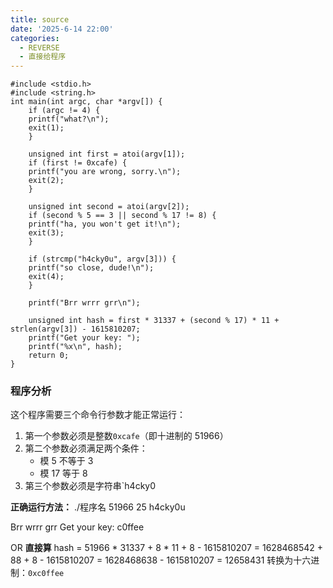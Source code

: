 ```yaml
---
title: source
date: '2025-6-14 22:00'
categories:
  - REVERSE
  - 直接给程序
---
```

```
#include <stdio.h> 
#include <string.h> 
int main(int argc, char *argv[]) { 
	if (argc != 4) { 
	printf("what?\n"); 
	exit(1); 
	} 
	
	unsigned int first = atoi(argv[1]);
	if (first != 0xcafe) { 
	printf("you are wrong, sorry.\n"); 
	exit(2);
	} 
	
	unsigned int second = atoi(argv[2]); 
	if (second % 5 == 3 || second % 17 != 8) { 
	printf("ha, you won't get it!\n"); 
	exit(3); 
	} 
	
	if (strcmp("h4cky0u", argv[3])) { 
	printf("so close, dude!\n"); 
	exit(4); 
	} 
	
	printf("Brr wrrr grr\n"); 
	
	unsigned int hash = first * 31337 + (second % 17) * 11 + strlen(argv[3]) - 1615810207; 
	printf("Get your key: "); 
	printf("%x\n", hash); 
	return 0; 
}
```
### 程序分析
这个程序需要三个命令行参数才能正常运行：
1. 第一个参数必须是整数`0xcafe`（即十进制的 51966）
2. 第二个参数必须满足两个条件：
    - 模 5 不等于 3
    - 模 17 等于 8
3. 第三个参数必须是字符串`h4cky0

**正确运行方法：**
./程序名 51966 25 h4cky0u

Brr wrrr grr
Get your key: c0ffee

OR
**直接算**
hash = 51966 * 31337 + 8 * 11 + 8 - 1615810207 = 1628468542 + 88 + 8 - 1615810207 = 1628468638 - 1615810207 = 12658431
转换为十六进制：`0xc0ffee`